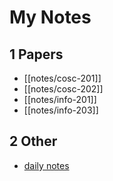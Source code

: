# My Notes

## 1 Papers

- [[notes/cosc-201]]
- [[notes/cosc-202]]
- [[notes/info-201]]
- [[notes/info-203]]

## 2 Other

- [daily notes](notes/daily-notes)